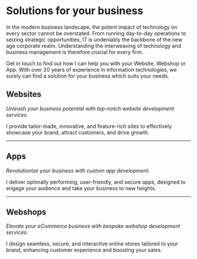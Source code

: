 <!-- hero -->
<!-- text -->

# Solutions for your business

In the modern business landscape, the potent impact of technology on every sector cannot be overstated. From running
day-to-day operations to seizing strategic opportunities, IT is undeniably the backbone of the new age corporate realm.
Understanding the interweaving of technology and business management is therefore crucial for every firm.

Get in touch to find out how I can help you with your Website, Webshop or App. With over 20 years of experience in
information technologies, we surely can find a solution for your business which suits your needs.

<!-- video -->
<!-- pink-fancy -->

## Websites

*Unleash your business potential with top-notch website development services.*

I provide tailor-made, innovative, and feature-rich sites to effectively showcase your brand, attract customers, and
drive growth.

--- 

## Apps

*Revolutionize your business with custom app development.*

I deliver optimally performing, user-friendly, and secure apps, designed to engage your audience and take your business
to new heights.

--- 

## Webshops

*Elevate your eCommerce business with bespoke webshop development services.*

I design seamless, secure, and interactive online stores tailored to your brand, enhancing customer experience and
boosting your sales.
